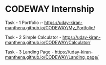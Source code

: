 # CODEWAY Internship 
Task - 1 
Portfolio :- https://uday-kiran-manthena.github.io/CODEWAY/My_Portfolio/

Task - 2 
Simple Calculator - https://uday-kiran-manthena.github.io/CODEWAY/Calculator/

Task - 3 
Landing Page - https://uday-kiran-manthena.github.io/CODEWAY/Landing_page/
